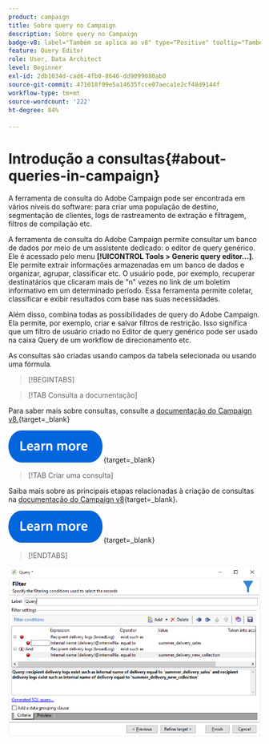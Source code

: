 ```yaml
---
product: campaign
title: Sobre query no Campaign
description: Sobre query no Campaign
badge-v8: label="Também se aplica ao v8" type="Positive" tooltip="Também se aplica ao Campaign v8"
feature: Query Editor
role: User, Data Architect
level: Beginner
exl-id: 2db1034d-cad6-4fb0-8646-dd9099080ab0
source-git-commit: 471018f09e5a14635fcce07aeca1e2cf48d9144f
workflow-type: tm+mt
source-wordcount: '222'
ht-degree: 84%

---
```


# Introdução a consultas{#about-queries-in-campaign}



A ferramenta de consulta do Adobe Campaign pode ser encontrada em vários níveis do software: para criar uma população de destino, segmentação de clientes, logs de rastreamento de extração e filtragem, filtros de compilação etc.

A ferramenta de consulta do Adobe Campaign permite consultar um banco de dados por meio de um assistente dedicado: o editor de query genérico. Ele é acessado pelo menu **[!UICONTROL Tools > Generic query editor...]**. Ele permite extrair informações armazenadas em um banco de dados e organizar, agrupar, classificar etc. O usuário pode, por exemplo, recuperar destinatários que clicaram mais de &quot;n&quot; vezes no link de um boletim informativo em um determinado período. Essa ferramenta permite coletar, classificar e exibir resultados com base nas suas necessidades.

Além disso, combina todas as possibilidades de query do Adobe Campaign. Ela permite, por exemplo, criar e salvar filtros de restrição. Isso significa que um filtro de usuário criado no Editor de query genérico pode ser usado na caixa Query de um workflow de direcionamento etc.

As consultas são criadas usando campos da tabela selecionada ou usando uma fórmula.

>[!BEGINTABS]

>[!TAB Consulta a documentação]

Para saber mais sobre consultas, consulte a [documentação do Campaign v8.](https://experienceleague.adobe.com/en/docs/campaign/automation/workflows/wf-activities/activities){target=_blank}


[![imagem](../../assets/do-not-localize/learn-more-button.svg)](https://experienceleague.adobe.com/en/docs/campaign/automation/workflows/wf-activities/activities){target=_blank}


>[!TAB Criar uma consulta]

Saiba mais sobre as principais etapas relacionadas à criação de consultas na [documentação do Campaign v8](https://experienceleague.adobe.com/en/docs/campaign/automation/workflows/wf-activities/targeting-activities/query){target=_blank}.

[![imagem](../../assets/do-not-localize/learn-more-button.svg)](https://experienceleague.adobe.com/en/docs/campaign/automation/workflows/wf-activities/targeting-activities/query){target=_blank}

>[!ENDTABS]

![Captura de tela com um exemplo de consulta.](assets/query_recipients_4.png)
